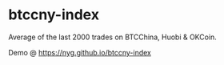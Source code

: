 # btccny-index

Average of the last 2000 trades on BTCChina, Huobi &amp; OKCoin.

Demo @ https://nyg.github.io/btccny-index
